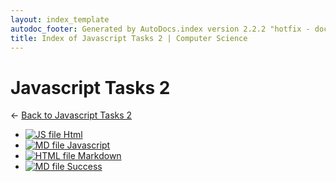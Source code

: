 ```yaml
---
layout: index_template
autodoc_footer: Generated by AutoDocs.index version 2.2.2 "hotfix - documents *actually* actually work now" ⓒ Starwort, 2020
title: Index of Javascript Tasks 2 | Computer Science
---
```


# **Javascript Tasks 2**

← [Back to Javascript Tasks 2](..)

- [![JS file](https://img.icons8.com/windows/512/03dac6/js.png) Html](Paper_1/javascript_tasks_2/html.js)
- [![MD file](https://img.icons8.com/windows/512/03dac6/regular-document.png) Javascript](Paper_1/javascript_tasks_2/javascript.html)
- [![HTML file](https://img.icons8.com/windows/512/03dac6/regular-document.png) Markdown](Paper_1/javascript_tasks_2/markdown.html)
- [![MD file](https://img.icons8.com/windows/512/03dac6/regular-document.png) Success](Paper_1/javascript_tasks_2/success.html)
